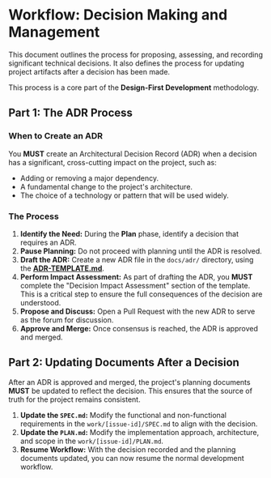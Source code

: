 # Workflow: Decision Making and Management

This document outlines the process for proposing, assessing, and recording significant technical decisions. It also defines the process for updating project artifacts after a decision has been made.

This process is a core part of the **Design-First Development** methodology.

## Part 1: The ADR Process

### When to Create an ADR

You **MUST** create an Architectural Decision Record (ADR) when a decision has a significant, cross-cutting impact on the project, such as:

*   Adding or removing a major dependency.
*   A fundamental change to the project's architecture.
*   The choice of a technology or pattern that will be used widely.

### The Process

1.  **Identify the Need:** During the **Plan** phase, identify a decision that requires an ADR.
2.  **Pause Planning:** Do not proceed with planning until the ADR is resolved.
3.  **Draft the ADR:** Create a new ADR file in the `docs/adr/` directory, using the [**ADR-TEMPLATE.md**](../templates/ADR-TEMPLATE.md).
4.  **Perform Impact Assessment:** As part of drafting the ADR, you **MUST** complete the "Decision Impact Assessment" section of the template. This is a critical step to ensure the full consequences of the decision are understood.
5.  **Propose and Discuss:** Open a Pull Request with the new ADR to serve as the forum for discussion.
6.  **Approve and Merge:** Once consensus is reached, the ADR is approved and merged.

## Part 2: Updating Documents After a Decision

After an ADR is approved and merged, the project's planning documents **MUST** be updated to reflect the decision. This ensures that the source of truth for the project remains consistent.

1.  **Update the `SPEC.md`:** Modify the functional and non-functional requirements in the `work/[issue-id]/SPEC.md` to align with the decision.
2.  **Update the `PLAN.md`:** Modify the implementation approach, architecture, and scope in the `work/[issue-id]/PLAN.md`.
3.  **Resume Workflow:** With the decision recorded and the planning documents updated, you can now resume the normal development workflow.
